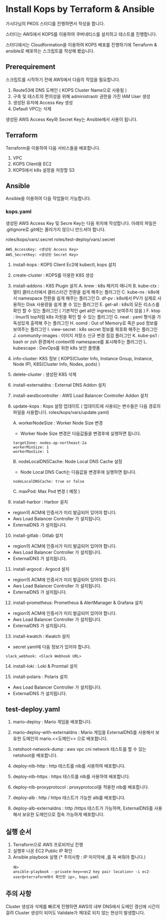 # Install Kops by Terraform & Ansible

가시다님의 PKOS 스터디를 진행하면서 작성을 합니다.

스터디는 AWS에서 KOPS를 이용하여 쿠버네티스를 설치하고 테스트를 진행합니다.

스터디에서는 Cloudformation을 이용하여 KOPS 배포를 진행하기에 Terraform & ansible로 배포하는 스크립트를 작성해 봤습니다.

## Prerequirement

스크립트를 시작하기 전에 AWS에서 다음의 작업을 필요합니다.

1. Route53에 DNS 도메인 ( KOPS Cluster Name으로 사용됨 )
2. 구축 및 테스트의 편의성을 위해 administraotr 권한을 가진 IAM User 생성
3. 생성된 유저에 Access Key 생성
4. Default VPC는 삭제

생성된 AWS Access Key와 Secret Key는 Ansible에서 사용이 됩니다.

## Terraform

Terraform을 이용하여 다음 서비스들을 배포합니다.

1. VPC
2. KOPS Client용 EC2
3. KOPS에서 k8s 설정을 저장할 S3


## Ansible

Ansible을 이용하여 다음 작업들이 가능합니다.

### kops.yaml 
생성된 AWS Access Key 및 Secre Key는 다음 위치에 작성합니다.
아래의 파일은 .gitignore로 git에는 올라가지 않으니 만드셔야 합니다.

roles/kops/vars/.secret
roles/test-deploy/vars/.secret
```
AWS_AccessKey: <생성된 Access Key>
AWS_SecretKey: <생성된 Secret Key>
```

1. install-kops : KOPS Client Ec2에 kubectl, kops 설치
2. create-cluster : KOPS를 이용한 K8S 생성
3. install-addons : K8S Plugin 설치
  A. krew : k8s 패키지 매니저
  B. kube-ctx : 멀티 클러스터에서 클러스터간 전환을 쉽게 해주는 플러그인
  C. kube-ns : k8s에서 namespace 전환을 쉽게 해주는 플러그인
  D. df-pv : k8s에서 PV가 실제로 사용하는 Disk 사용량을 쉽게 볼 수 있는 플러그인
  E. get-all : k8s의 모든 리소스를 확인 할 수 있는 플러그인 ( 기본적인 get all은 ingress는 보여주지 않음 )
  F. ktop : linux의 top처럼 k8s 자원을 확인 할 수 있는 플러그인
  G. neat : yaml 형식을 가독성있게 출력해 주는 플러그인
  H. oomd : Out of Memory로 죽은 pod 정보를 보여주는 플러그인
  I. view-secret : k8s secret 정보를 복호화 해주는 플러그인
  J. community-images : 이미지 저장소 신규 변경 점검 플러그인
  K. kube-ps1 : bash or zsh 환경에서 context와 namespace를 표시해주는 플러그인
  L. kubescape : DevOps를 위한 k8s 보안 플랫폼

4. info-cluster: K8S 정보 ( KOPS(Cluster Info, Instance Group, Instance, Node IP), K8S(Cluster Info, Nodes, pods) )
5. delete-cluster : 생성된 K8S 삭제
6. install-externaldns : External DNS Addon 설치
7. install-awslbcontroller : AWS Load Balancer Controller Addon 설치
8. update-kops : Kops 설정 업데이트 ( 업데이트에 사용되는 변수들은 다음 경로의 파일을 사용합니다. roles/kops/vars/update.yaml)

   A. workerNodeSize : Worker Node Size 변경
      * Worker Node Size 변경은 다음값들을 변경후에 실행하면 됩니다.
      ```
      targetZone: nodes-ap-northeast-2a
      workerMinSize: 1
      workerMaxSize: 1
      ```
   B. nodeLocalDNSCache: Node Local DNS Cache 설정
     * Node Local DNS Cach는 다음값을 변경후에 실행하면 됩니다.
     ```
     nodeLocalDNSCache: true or false
     ```
   C. maxPod: Max Pod 변경 ( 예정 )

9. install-harbor : Harbor 설치
  - region의 ACM에 인증서가 미리 발급되어 있어야 합니다.
  - Aws Load Balancer Controller 가 설치됩니다.
  - ExternalDNS 가 설치됩니다.

10. install-gitlab : Gitlab 설치
  - region의 ACM에 인증서가 미리 발급되어 있어야 합니다.
  - Aws Load Balancer Controller 가 설치됩니다.
  - ExternalDNS 가 설치됩니다.

11. install-argocd : Argocd 설치
  - region의 ACM에 인증서가 미리 발급되어 있어야 합니다.
  - Aws Load Balancer Controller 가 설치됩니다.
  - ExternalDNS 가 설치됩니다.

12. install-prometheus: Prometheus & AlertManager & Grafana 설치
  - region의 ACM에 인증서가 미리 발급되어 있어야 합니다.
  - Aws Load Balancer Controller 가 설치됩니다.
  - ExternalDNS 가 설치됩니다.

13. install-kwatch : Kwatch 설치
  - secret yaml에 다음 정보가 있어야 합니다.
  ```
  slack_webhook: <Slack Webhook URL>
  ```

14. install-loki : Loki & Promtail 설치

15. install-polaris : Polaris 설치
  - Aws Load Balancer Controller 가 설치됩니다.
  - ExternalDNS 가 설치됩니다.

## test-deploy.yaml
1. mario-deploy : Mario 게임을 배포합니다.

2. mario-deploy-with-externaldns : Mario 게임을 ExternalDNS를 사용해서 보유한 도메인의 mario.<<도메인>> 으로 배포합니다.

3. netshoot-network-dump : aws vpc cni network 테스트를 할 수 있는 netshoot을 배포합니다.

4. deploy-nlb-http : http 테스트를 nlb를 사용하여 배포합니다.

5. deploy-nlb-https : https 테스트를 nlb를 사용하여 배포합니다.

6. deploy-nlb-proxyprotocol : proxyprotocol을 적용한 nlb를 배포합니다.

7. deploy-alb : http / https 테스트가 가능한 alb를 배포합니다.

8. deploy-alb-externaldns : http /https 테스트가 가능하며, ExternalDNS를 사용해서 보유한 도메인으로 접속 가능하게 배포합니다.

## 실행 순서

1. Terraform으로 AWS 프로비저닝 진행
2. 실행후 나온 EC2 Public IP 확인
3. Ansible playbook 실행 (* 주의사항 : IP 마지막에 ,를 꼭 써줘야 합니다.)
   ```
   예>
   ansible-playbook --private-key=<ec2 key pair location> -i ec2-user@<terraform에서 확인한 ip>, kops.yaml
   ```

## 주의 사항
Cluster 생성과 삭제를 빠르게 진행하면 AWS의 내부 DNS에서 도메인 갱신에 시간이 걸려 Cluster 생성이 되어도 Validate가 제대로 되지 않는 현상이 발생합니다.
